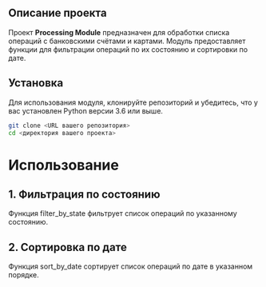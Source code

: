 ## Описание проекта

Проект **Processing Module** предназначен для обработки списка операций с банковскими счётами и картами. Модуль предоставляет функции для фильтрации операций по их состоянию и сортировки по дате.

## Установка

Для использования модуля, клонируйте репозиторий и убедитесь, что у вас установлен Python версии 3.6 или выше.

```bash
git clone <URL вашего репозитория>
cd <директория вашего проекта>
```
# Использование
## 1. Фильтрация по состоянию
Функция filter_by_state фильтрует список операций по указанному состоянию.
## 2. Сортировка по дате
Функция sort_by_date сортирует список операций по дате в указанном порядке.

